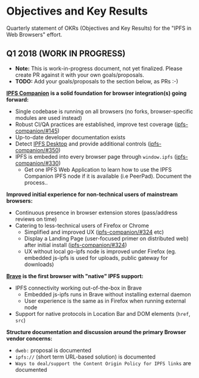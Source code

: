 # Objectives and Key Results

Quarterly statement of OKRs (Objectives and Key Results) for the "IPFS in Web Browsers" effort.

## Q1 2018 (WORK IN  PROGRESS)

- **Note:** This is work-in-progress document, not yet finalized. Please create PR against it with your own goals/proposals.
- **TODO:** Add your goals/proposals to the section below, as PRs :-)

**[IPFS Companion](https://github.com/ipfs/ipfs-companion) is a solid foundation for browser integration(s) going forward:**

- Single codebase is running on all browsers (no forks, browser-specific modules are used instead)
- Robust CI/QA practices are established, improve test coverage ([ipfs-companion/#145](https://github.com/ipfs/ipfs-companion/issues/145))
- Up-to-date developer documentation exists
- Detect [IPFS Desktop](https://github.com/ipfs-shipyard/ipfs-desktop) and provide additional controls ([ipfs-companion/#350](https://github.com/ipfs-shipyard/ipfs-companion/issues/350))
- IPFS is embeded into every browser page through `window.ipfs` ([ipfs-companion/#330](https://github.com/ipfs-shipyard/ipfs-companion/issues/330))
  - Get one IPFS Web Application to learn how to use the IPFS Companion IPFS node if it is available (i.e PeerPad). Document the process..

**Improved initial experience for non-technical users of mainstream browsers:**

- Continuous presence in browser extension stores (pass/address reviews on time)
- Catering to less-technical users of Firefox or Chrome
  - Simplified and improved UX  ([ipfs-companion/#324](https://github.com/ipfs-shipyard/ipfs-companion/issues/342) etc)
  - Display a Landing Page (user-focused primer on distributed web) after initial install ([ipfs-companion/#324](https://github.com/ipfs/ipfs-companion/issues/324))
  - UX without local go-ipfs node is improved under Firefox (eg. embedded js-ipfs is used for uploads, public gateway for downloads)

**[Brave](https://brave.com) is the first browser with "native" IPFS support:**

- IPFS connectivity working out-of-the-box in Brave
  - Embedded js-ipfs runs in Brave without installing external daemon
  - User experience is the same as in Firefox when running external node
- Support for native protocols in Location Bar and DOM elements (`href`, `src`)

**Structure documentation and discussion around the primary Browser vendor concerns:**

- `dweb:` proposal is documented
- `ipfs://` (short term URL-based solution) is documented
- `Ways to deal/support the Content Origin Policy for IPFS links` are documented
